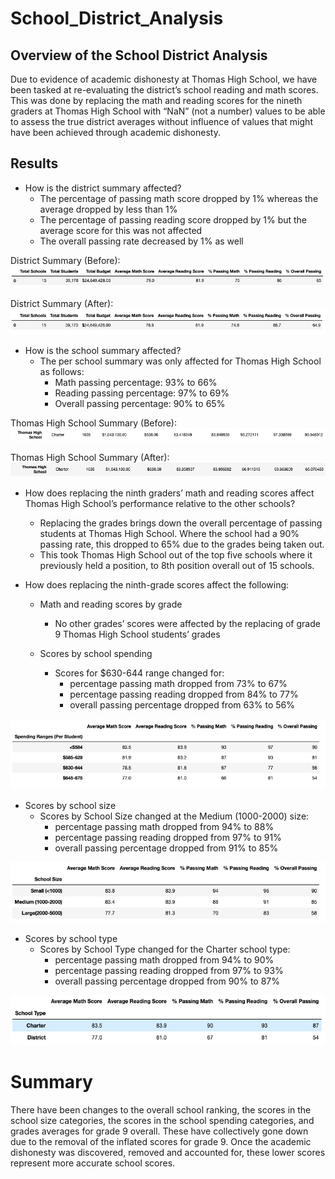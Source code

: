 # School_District_Analysis
## Overview of the School District Analysis 

Due to evidence of academic dishonesty at Thomas High School, we have been tasked at re-evaluating the district’s school reading and math scores. This was done by replacing the math and reading scores for the nineth graders at Thomas High School with “NaN” (not a number) values to be able to assess the true district averages without influence of values that might have been achieved through academic dishonesty. 

## Results 
* How is the district summary affected?
    - The percentage of passing math score dropped by 1% whereas the average dropped by less than 1%
    - The percentage of passing reading score dropped by 1% but the average score for this was not affected 
    - The overall passing rate decreased by 1% as well 

District Summary (Before): 
![Pic1](https://github.com/msha789/School_District_Analysis/blob/03b7b180062ee4352ac1c3b5a81159e99c11a6ea/Screen%20Shot%202022-01-30%20at%205.00.41%20PM.png)

District Summary (After): 
![Pic2](https://github.com/msha789/School_District_Analysis/blob/03b7b180062ee4352ac1c3b5a81159e99c11a6ea/Screen%20Shot%202022-01-30%20at%205.00.50%20PM.png)

* How is the school summary affected?
    - The per school summary was only affected for Thomas High School as follows:
      - Math passing percentage: 93% to 66% 
      - Reading passing percentage: 97% to 69% 
      - Overall passing percentage: 90% to 65%

Thomas High School Summary (Before): 
![Pic3](https://github.com/msha789/School_District_Analysis/blob/03b7b180062ee4352ac1c3b5a81159e99c11a6ea/Screen%20Shot%202022-01-30%20at%205.16.44%20PM.png)

Thomas High School Summary (After): 
![Pic4](https://github.com/msha789/School_District_Analysis/blob/03b7b180062ee4352ac1c3b5a81159e99c11a6ea/Screen%20Shot%202022-01-30%20at%205.16.56%20PM.png)


* How does replacing the ninth graders’ math and reading scores affect Thomas High School’s performance relative to the other schools?
    - Replacing the grades brings down the overall percentage of passing students at Thomas High School. Where the school had a 90% passing rate, this dropped to 65% due to the grades being taken out. 
    - This took Thomas High School out of the top five schools where it previously held a position, to 8th position overall out of 15 schools. 

* How does replacing the ninth-grade scores affect the following:
   * Math and reading scores by grade
        - No other grades’ scores were affected by the replacing of grade 9 Thomas High School students’ grades

   * Scores by school spending
     - Scores for $630-644 range changed for:
          - percentage passing math dropped from 73% to 67% 
          - percentage passing reading dropped from 84% to 77% 
          - overall passing percentage dropped from 63% to 56%

![Pic](https://github.com/msha789/School_District_Analysis/blob/03b7b180062ee4352ac1c3b5a81159e99c11a6ea/Screen%20Shot%202022-01-30%20at%205.58.32%20PM.png)

   * Scores by school size
      - Scores by School Size changed at the Medium (1000-2000) size: 
        - percentage passing math dropped from 94% to 88% 
        - percentage passing reading dropped from 97% to 91% 
        - overall passing percentage dropped from 91% to 85%

![Pic5](https://github.com/msha789/School_District_Analysis/blob/03b7b180062ee4352ac1c3b5a81159e99c11a6ea/Screen%20Shot%202022-01-30%20at%205.58.41%20PM.png)

   * Scores by school type
        - Scores by School Type changed for the Charter school type: 
          - percentage passing math dropped from 94% to 90% 
          - percentage passing reading dropped from 97% to 93% 
          - overall passing percentage dropped from 90% to 87%

![Pic6](https://github.com/msha789/School_District_Analysis/blob/03b7b180062ee4352ac1c3b5a81159e99c11a6ea/Screen%20Shot%202022-01-30%20at%205.58.49%20PM.png)

# Summary 
There have been changes to the overall school ranking, the scores in the school size categories, the scores in the school spending categories, and grades averages for grade 9 overall. These have collectively gone down due to the removal of the inflated scores for grade 9. Once the academic dishonesty was discovered, removed and accounted for, these lower scores represent more accurate school scores. 
